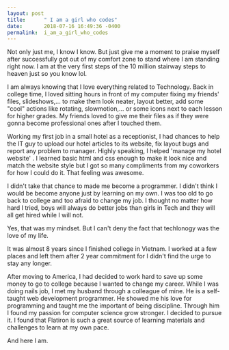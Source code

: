 ```yaml
---
layout: post
title:      " I am a girl who codes"
date:       2018-07-16 16:49:36 -0400
permalink:  i_am_a_girl_who_codes
---
```



Not only just me, I know I know. But just give me a moment to praise myself after successfully got out of my comfort zone to stand where I am standing right now. I am at the very first steps of the 10 million stairway steps to heaven just so you know lol.

I am always knowing that I love everything related to Technology. Back in college time, I loved sitting hours in front of my computer fixing my friends' files, slideshows,... to make them look neater, layout better, add some "cool" actions like rotating, slowmotion,... or some icons next to each lesson for higher grades. My friends loved to give me their files as if they were gonna become professional ones after I touched them.

Working my first job in a small hotel as a receptionist, I had chances to help the IT guy to upload our hotel articles to its website, fix layout bugs and report any problem to manager. Highly speaking, I helped 'manage my hotel website' . I learned basic html and css enough to make it look nice and match the website style but I got so many compliments from my coworkers for how I could do it. That feeling was awesome.

I didn't take that chance to made me become a programmer. I didn't think I would be become anyone just by learning on my own. I was too old to go back to college and too afraid to change my job. I thought no matter how hard I tried, boys will always do better jobs than girls in Tech and they will all get hired while I will not.

Yes, that was my mindset. But I can't deny the fact that techlonogy was the love of my life.

It was almost 8 years since I finished college in Vietnam. I worked at a few places and left them after 2 year commitment for I didn't find the urge to stay any longer. 

After moving to America, I had decided to work hard to save up some money to go to college because I wanted to change my career. While I was doing nails job, I met my husband through a colleague of mine. He is a self-taught web development programmer. He showed me his love for programming and taught me the important of being discipline. Through him I found my passion for computer science grow stronger. I decided to pursue it. I found that Flatiron is such a great source of learning materials and challenges to learn at my own pace.

And here I am.

